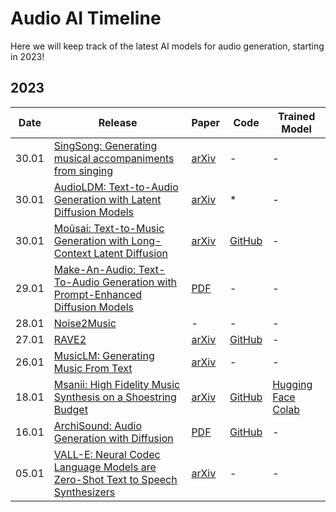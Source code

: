# Audio AI Timeline

Here we will keep track of the latest AI models for audio generation, starting in 2023!

## 2023

| Date  | Release                                                                                                                                                                                      | Paper                                                                                    | Code                                                         | Trained Model                                                                                                                                                |
| --- | --- | --- | --- | --- |
| 30.01 | [SingSong: Generating musical accompaniments from singing](https://storage.googleapis.com/sing-song/index.html) | [arXiv](https://arxiv.org/abs/2301.12662)  | - | - |
| 30.01 | [AudioLDM: Text-to-Audio Generation with Latent Diffusion Models](https://audioldm.github.io/)  | [arXiv](https://arxiv.org/abs/2301.12503)  | * | - |
| 30.01 | [Moûsai: Text-to-Music Generation with Long-Context Latent Diffusion](https://anonymous0.notion.site/Mo-sai-Text-to-Audio-with-Long-Context-Latent-Diffusion-b43dbc71caf94b5898f9e8de714ab5dc) | [arXiv](https://arxiv.org/abs/2301.11757) | [GitHub](https://github.com/archinetai/audio-diffusion-pytorch) | - |
| 29.01 | [Make-An-Audio: Text-To-Audio Generation with Prompt-Enhanced Diffusion Models](https://text-to-audio.github.io/) | [PDF](https://text-to-audio.github.io/paper.pdf) | -  | - |
| 28.01 | [Noise2Music](https://noise2music.github.io/) | - | - | - |
| 27.01 | [RAVE2](https://twitter.com/antoine_caillon/status/1618959533065535491?s=20&t=jMkPWBFuAH19HI9m5Sklmg) | [arXiv](https://arxiv.org/abs/2111.05011) | [GitHub](https://github.com/acids-ircam/RAVE) | - |
| 26.01 | [MusicLM: Generating Music From Text](https://google-research.github.io/seanet/musiclm/examples/) | [arXiv](https://arxiv.org/abs/2301.11325) | - | - |
| 18.01 | [Msanii: High Fidelity Music Synthesis on a Shoestring Budget](https://kinyugo.github.io/msanii-demo/) | [arXiv](https://arxiv.org/abs/2301.06468) | [GitHub](https://github.com/Kinyugo/msanii) | [Hugging Face](https://huggingface.co/spaces/kinyugo/msanii) [Colab](https://colab.research.google.com/github/Kinyugo/msanii/blob/main/notebooks/msanii_demo.ipynb) |
| 16.01 | [ArchiSound: Audio Generation with Diffusion](https://flavioschneider.notion.site/Audio-Generation-with-Diffusion-c4f29f39048d4f03a23da13078a44cdb) | [PDF](https://github.com/flavioschneider/master-thesis/raw/main/audio_diffusion_thesis.pdf) | [GitHub](https://github.com/archinetai/audio-diffusion-pytorch) | - |
| 05.01 | [VALL-E: Neural Codec Language Models are Zero-Shot Text to Speech Synthesizers](https://valle-demo.github.io/) | [arXiv](https://arxiv.org/abs/2301.02111) | - | - |
